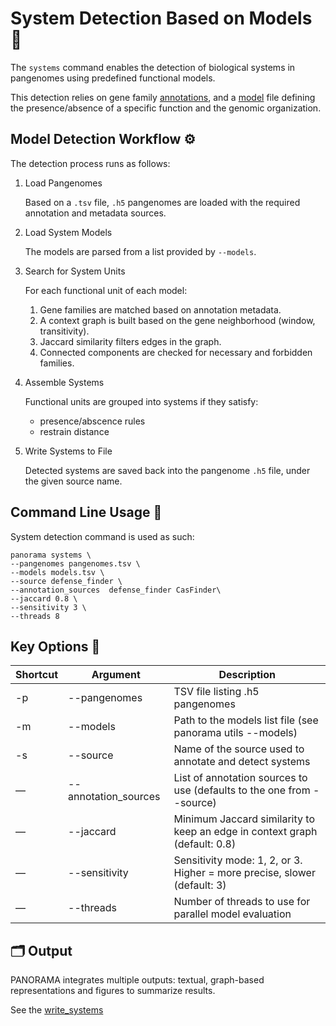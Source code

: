 # System Detection Based on Models 🔬
The `systems` command enables the detection of biological systems in pangenomes using predefined functional models.

This detection relies on gene family [annotations](annotation.md#gene-family-annotation), 
and a [model](../modeller/modeling.md#models) file defining the presence/absence of a specific function and the genomic organization.

## Model Detection Workflow ⚙️

The detection process runs as follows:

1. Load Pangenomes
    
   Based on a `.tsv` file, `.h5` pangenomes are loaded with the required annotation and metadata sources.

2. Load System Models

   The models are parsed from a list provided by `--models`.

3. Search for System Units

   For each functional unit of each model:
   1. Gene families are matched based on annotation metadata. 
   2. A context graph is built based on the gene neighborhood (window, transitivity). 
   3. Jaccard similarity filters edges in the graph.
   4. Connected components are checked for necessary and forbidden families.

4. Assemble Systems

    Functional units are grouped into systems if they satisfy:
    - presence/abscence rules
    - restrain distance

5. Write Systems to File

   Detected systems are saved back into the pangenome `.h5` file, under the given source name.

## Command Line Usage 🚀

System detection command is used as such:
```shell
panorama systems \
--pangenomes pangenomes.tsv \
--models models.tsv \
--source defense_finder \
--annotation_sources  defense_finder CasFinder\
--jaccard 0.8 \
--sensitivity 3 \
--threads 8
```
## Key Options 🔑

| Shortcut | Argument             | Description                                                                |
|----------|----------------------|----------------------------------------------------------------------------|
| -p       | --pangenomes         | TSV file listing .h5 pangenomes                                            |
| -m       | --models             | Path to the models list file (see panorama utils --models)                 |
| -s       | --source             | Name of the source used to annotate and detect systems                     |
| —        | --annotation_sources | List of annotation sources to use (defaults to the one from --source)      |
| —        | --jaccard            | Minimum Jaccard similarity to keep an edge in context graph (default: 0.8) |
| —        | --sensitivity        | Sensitivity mode: 1, 2, or 3. Higher = more precise, slower (default: 3)   |
| —        | --threads            | Number of threads to use for parallel model evaluation                     |

<!--
## 🔍 Sensitivity Modes


| Level | Description                                                                            |

|-------|----------------------------------------------------------------------------------------|

| 1     | Global filtering of genomic context, faster, less sensitive                            |

| 2     | Global filtering context within each functional unit combination, moderate sensitivity |

| 3     | Local filtering for each combination (highest sensitivity, slowest)                    |
-->

## 🗂 Output

PANORAMA integrates multiple outputs: textual, graph-based representations and figures to summarize results.

See the [write_systems](write_systems.md#systems-analysis-output)
